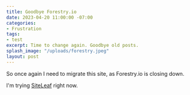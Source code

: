 ```yaml
---
title: Goodbye Forestry.io
date: 2023-04-20 11:00:00 -07:00
categories:
- Frustration
tags:
- test
excerpt: Time to change again. Goodbye old posts.
splash_image: "/uploads/forestry.jpeg"
layout: post
---
```


So once again I need to migrate this site, as Forestry.io is closing down.

I'm trying [SiteLeaf](https://www.siteleaf.com/) right now.